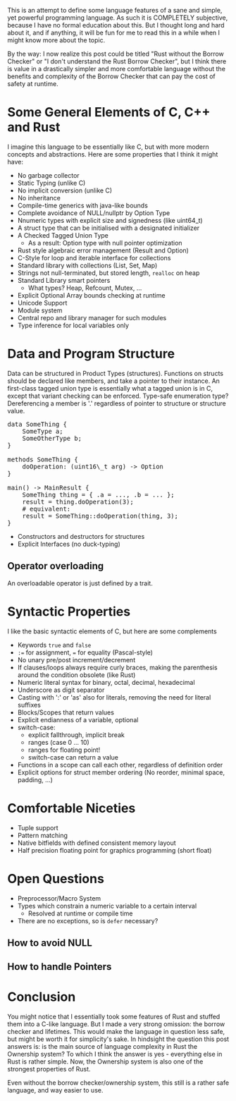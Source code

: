 This is an attempt to define some language features of a sane and simple, yet powerful programming language.
As such it is COMPLETELY subjective, because I have no formal education about this.
But I thought long and hard about it, and if anything, it will be fun for me to read this in a while when I might know more about the topic.

By the way: I now realize this post could be titled "Rust without the Borrow Checker" or "I don't understand the Rust Borrow Checker", but I think there is value in a drastically simpler and more comfortable language without the benefits and complexity of the Borrow Checker that can pay the cost of safety at runtime.

# Some General Elements of C, C++ and Rust

I imagine this language to be essentially like C, but with more modern concepts and abstractions.
Here are some properties that I think it might have:

* No garbage collector
* Static Typing (unlike C)
* No implicit conversion (unlike C)
* No inheritance
* Compile-time generics with java-like bounds
* Complete avoidance of NULL/nullptr by Option<T> Type
* Nnumeric types with explicit size and signedness (like uint64\_t)
* A struct type that can be initialised with a designated initializer
* A Checked Tagged Union Type
    * As a result: Option type with null pointer optimization
* Rust style algebraic error management (Result and Option)
* C-Style for loop and iterable interface for collections
* Standard library with collections (List, Set, Map)
* Strings not null-terminated, but stored length, `realloc` on heap
* Standard Library smart pointers
    * What types? Heap, Refcount, Mutex, ...
* Explicit Optional Array bounds checking at runtime
* Unicode Support
* Module system
* Central repo and library manager for such modules
* Type inference for local variables only

# Data and Program Structure

Data can be structured in Product Types (structures). Functions on structs should be declared like members, and take a pointer to their instance.
An first-class tagged union type is essentially what a tagged union is in C, except that variant checking can be enforced.
Type-safe enumeration type?
Dereferencing a member is '.' regardless of pointer to structure or structure value.

<pre>
data SomeThing {
    SomeType a;
    SomeOtherType b;
}

methods SomeThing {
    doOperation: (uint16\_t arg) -> Option<uint64\_t>
}

main() -> MainResult {
    SomeThing thing = { .a = ..., .b = ... };
    result = thing.doOperation(3);
    # equivalent:
    result = SomeThing::doOperation(thing, 3);
}
</pre>

* Constructors and destructors for structures
* Explicit Interfaces (no duck-typing)

## Operator overloading
An overloadable operator is just defined by a trait.

# Syntactic Properties

I like the basic syntactic elements of C, but here are some complements
* Keywords `true` and `false`
* `:=` for assignment, `=` for equality (Pascal-style)
* No unary pre/post increment/decrement
* If clauses/loops always require curly braces, making the parenthesis around the condition obsolete (like Rust)
* Numeric literal syntax for binary, octal, decimal, hexadecimal
* Underscore as digit separator
* Casting with ':' or 'as' also for literals, removing the need for literal suffixes
* Blocks/Scopes that return values
* Explicit endianness of a variable, optional
* switch-case:
    * explicit fallthrough, implicit break
    * ranges (case 0 ... 10)
    * ranges for floating point!
    * switch-case can return a value
* Functions in a scope can call each other, regardless of definition order
* Explicit options for struct member ordering (No reorder, minimal space, padding, ...)

# Comfortable Niceties

* Tuple support
* Pattern matching
* Native bitfields with defined consistent memory layout
* Half precision floating point for graphics programming (short float)

# Open Questions

* Preprocessor/Macro System
* Types which constrain a numeric variable to a certain interval
    * Resolved at runtime or compile time
* There are no exceptions, so is `defer` necessary?

## How to avoid NULL
## How to handle Pointers

# Conclusion
You might notice that I essentially took some features of Rust and stuffed them into a C-like language. But I made a very strong omission: the borrow checker and lifetimes. This would make the language in question less safe, but might be worth it for simplicity's sake. In hindsight the question this post answers is: is the main source of language complexity in Rust the Ownership system? To which I think the answer is yes - everything else in Rust is rather simple. Now, the Ownership system is also one of the strongest properties of Rust.

Even without the borrow checker/ownership system, this still is a rather safe language, and way easier to use.
